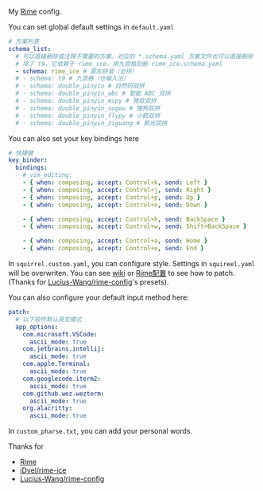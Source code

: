 My [Rime](https://github.com/rime/squirrel) config.

You can set global default settings in `default.yaml`

```yaml
# 方案列表
schema_list:
  # 可以直接删除或注释不需要的方案，对应的 *.schema.yaml 方案文件也可以直接删除
  # 除了 t9，它依赖于 rime_ice，用九宫格别删 rime_ice.schema.yaml
  - schema: rime_ice # 雾凇拼音（全拼）
  # - schema: t9 # 九宫格（仓输入法）
  # - schema: double_pinyin # 自然码双拼
  # - schema: double_pinyin_abc # 智能 ABC 双拼
  # - schema: double_pinyin_mspy # 微软双拼
  # - schema: double_pinyin_sogou # 搜狗双拼
  # - schema: double_pinyin_flypy # 小鹤双拼
  # - schema: double_pinyin_ziguang # 紫光双拼
```

You can also set your key bindings here

```yaml
# 快捷键
key_binder:
  bindings:
    # vim_editing:
    - { when: composing, accept: Control+k, send: Left }
    - { when: composing, accept: Control+j, send: Right }
    - { when: composing, accept: Control+p, send: Up }
    - { when: composing, accept: Control+n, send: Down }

    - { when: composing, accept: Control+h, send: BackSpace }
    - { when: composing, accept: Control+w, send: Shift+BackSpace }

    - { when: composing, accept: Control+a, send: Home }
    - { when: composing, accept: Control+e, send: End }
```

In `squirrel.custom.yaml`, you can configure style. Settings in `squireel.yaml` will be overwriten. You can see [wiki](https://github.com/rime/home/wiki/CustomizationGuide#%E5%AE%9A%E8%A3%BD%E6%8C%87%E5%8D%97) or [Rime配置](https://dvel.me/posts/rime-ice/#%E4%BB%A5-patch-%E7%9A%84%E6%96%B9%E5%BC%8F%E6%89%93%E8%A1%A5%E4%B8%81) to see how to patch. (Thanks for [Lucius-Wang/rime-config](https://github.com/Lucius-Wang/rime-config)'s presets).

You can also configure your default input method here:

```yaml
patch:
  # 以下软件默认英文模式
  app_options:
    com.microsoft.VSCode:
      ascii_mode: true
    com.jetbrains.intellij:
      ascii_mode: true
    com.apple.Terminal:
      ascii_mode: true
    com.googlecode.iterm2:
      ascii_mode: true
    com.github.wez.wezterm:
      ascii_mode: true
    org.alacritty:
      ascii_mode: true
```

In `custom_pharse.txt`, you can add your personal words.

Thanks for

- [Rime](https://github.com/rime/squirrel)
- [iDvel/rime-ice](https://github.com/iDvel/rime-ice)
- [Lucius-Wang/rime-config](https://github.com/Lucius-Wang/rime-config)
